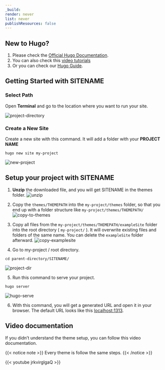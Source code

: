 ```yaml
---
_build:
render: never
list: never
publishResources: false
---
```


## New to Hugo?

1. Please check the [Official Hugo Documentation](https://gohugo.io/getting-started/installing/). 
2. You can also check this [video tutorials](https://www.youtube.com/watch?v=qtIqKaDlqXo&list=PLLAZ4kZ9dFpOnyRlyS-liKL5ReHDcj4G3)
3. Or you can check our [Hugo Guide](/guide/).


## Getting Started with SITENAME

### Select Path
Open **Terminal** and go to the location where you want to run your site.

![project-directory](/images/theme-installation/path.png)

### Create a New Site
Create a new site with this command. It will add a folder with your **PROJECT NAME**

```shell
hugo new site my-project
```
![new-project](/images/theme-installation/new-project.png)

## Setup your project with SITENAME

1. **Unzip** the downloaded file, and you will get SITENAME in the themes folder.
![unzip](/images/theme-installation/unzip.png)

2. Copy the `themes/THEMEPATH` into the `my-project/themes` folder, so that you end up with a folder structure like `my-project/themes/THEMEPATH/`
![copy-to-themes](/images/theme-installation/copy-to-themes.png)

3. Copy all files from the `my-project/themes/THEMEPATH/exampleSite` folder into the root directory ( `my-project/` ). It will overwrite existing files and folders of the same name. You can delete the `exampleSite` folder afterward.
![copy-examplesite](/images/theme-installation/copy-examplesite.png)

4. Go to my-project / root directory. 
```shell
cd parent-directory/SITENAME/
```
![project-dir](/images/theme-installation/project-dir.png)

5. Run this command to serve your project. 
```shell
hugo server
```
![hugo-serve](/images/theme-installation/hugo-serve.png)

6. With this command, you will get a generated URL and open it in your browser. The default URL looks like this [localhost:1313](http://localhost:1313/).

## Video documentation

If you didn’t understand the theme setup, you can follow this video documentation.

{{< notice note >}}
Every theme is follow the same steps.
{{< /notice >}}

{{< youtube jrkvirglgaQ >}}